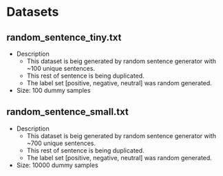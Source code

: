 # Datasets

## random_sentence_tiny.txt
  - Description
    - This dataset is beig generated by random sentence generator with ~100 unique sentences.
    - This rest of sentence is being duplicated.
    - The label set [positive, negative, neutral] was random generated.
  - Size: 100 dummy samples

## random_sentence_small.txt
  - Description
    - This dataset is beig generated by random sentence generator with ~700 unique sentences.
    - This rest of sentence is being duplicated.
    - The label set [positive, negative, neutral] was random generated.
  - Size: 10000 dummy samples
